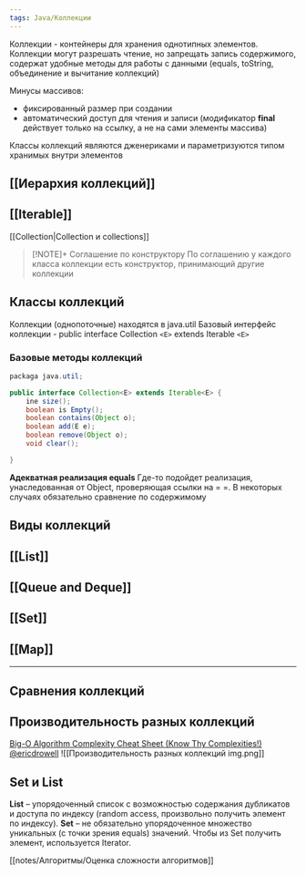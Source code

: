 ```yaml
---
tags: Java/Коллекции
---
```

Коллекции - контейнеры для хранения однотипных элементов. Коллекции могут разрешать чтение, но запрещать запись содержимого, содержат удобные методы для работы с данными (equals, toString, объединение и вычитание коллекций)

Минусы массивов:
- фиксированный размер при создании
- автоматический доступ для чтения и записи (модификатор **final** действует только на ссылку, а не на сами элементы массива)

 Классы коллекций являются дженериками и параметризуются типом хранимых внутри элементов

## [[Иерархия коллекций]]

## [[Iterable]]

[[Collection|Collection и collections]]

>[!NOTE]+ Соглашение по конструктору
>По соглашению у каждого класса коллекции есть конструктор, принимающий другие коллекции

## Классы коллекций
Коллекции (однопоточные) находятся в java.util
Базовый интерфейс коллекции - public interface Collection `<E>` extends Iterable `<E>`
### Базовые методы коллекций

```java
packaga java.util;

public interface Collection<E> extends Iterable<E> {
	ine size();
	boolean is Empty();
	boolean contains(Object o);
	boolean add(E e);
	boolean remove(Object o);
	void clear();

}
```
<!-- ![[Базовые методы коллекций java.png]] -->
**Адекватная реализация equals**
Где-то подойдет реализация, унаследованная от Object, проверяющая ссылки на = =. В некоторых случаях обязательно сравнение по содержимому


## Виды коллекций
## [[List]]
## [[Queue and Deque]]
## [[Set]]
## [[Map]]

---

## Сравнения коллекций
## Производительность разных коллекций
[Big-O Algorithm Complexity Cheat Sheet (Know Thy Complexities!) @ericdrowell](https://www.bigocheatsheet.com/)
![[Производительность разных коллекций img.png]]
## Set и List
**List** – упорядоченный список с возможностью содержания дубликатов и доступа по индексу (random access, произвольно получить элемент по индексу).
**Set** – не обязательно упорядоченное множество уникальных (с точки зрения equals) значений. Чтобы из Set получить элемент, используется Iterator.


[[notes/Алгоритмы/Оценка сложности алгоритмов]]
